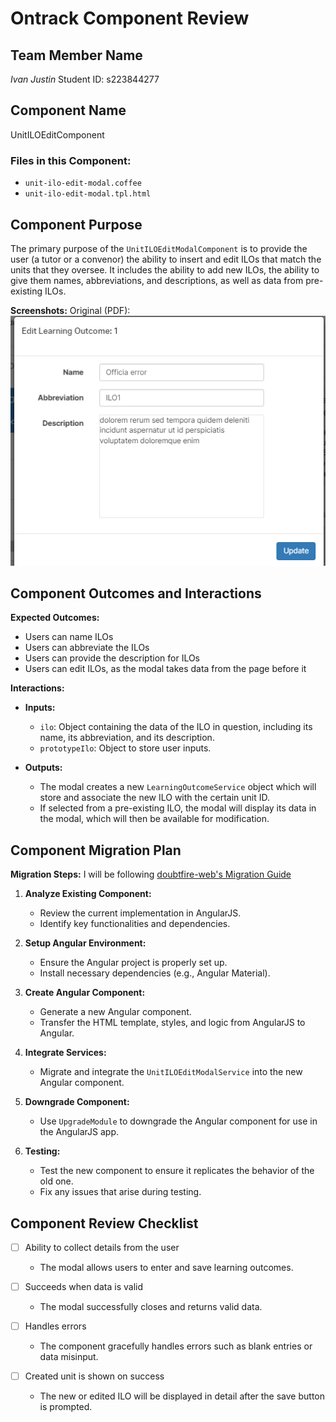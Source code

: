 # Ontrack Component Review

## Team Member Name
*Ivan Justin*
Student ID: s223844277

## Component Name
UnitILOEditComponent

### Files in this Component:
- `unit-ilo-edit-modal.coffee`
- `unit-ilo-edit-modal.tpl.html`

## Component Purpose
The primary purpose of the `UnitILOEditModalComponent` is to provide the user (a tutor or a convenor) the ability to insert and edit ILOs that match the units that they oversee. It includes the ability to add new ILOs, the ability to give them names, abbreviations, and descriptions, as well as data from pre-existing ILOs. 

**Screenshots:**
Original (PDF): ![unit-ilo-edit-modal](Resources/unit-ilo-edit-modal-original.png)

## Component Outcomes and Interactions

**Expected Outcomes:**
- Users can name ILOs
- Users can abbreviate the ILOs
- Users can provide the description for ILOs
- Users can edit ILOs, as the modal takes data from the page before it

**Interactions:**
- **Inputs:** 
  - `ilo`: Object containing the data of the ILO in question, including its name, its abbreviation, and its description.
  - `prototypeIlo`: Object to store user inputs.

- **Outputs:**
  - The modal creates a new `LearningOutcomeService` object which will store and associate the new ILO with the certain unit ID.
  - If selected from a pre-existing ILO, the modal will display its data in the modal, which will then be available for modification.

## Component Migration Plan

**Migration Steps:**
I will be following
[doubtfire-web's Migration Guide](https://github.com/thoth-tech/doubtfire-web/blob/e70f4c7cd1395eaab942ee389788f75f92e985c9/MIGRATION-GUIDE.md)

1. **Analyze Existing Component:**
   - Review the current implementation in AngularJS.
   - Identify key functionalities and dependencies.

2. **Setup Angular Environment:**
   - Ensure the Angular project is properly set up.
   - Install necessary dependencies (e.g., Angular Material).

3. **Create Angular Component:**
   - Generate a new Angular component.
   - Transfer the HTML template, styles, and logic from AngularJS to Angular.

4. **Integrate Services:**
   - Migrate and integrate the `UnitILOEditModalService` into the new Angular component.

5. **Downgrade Component:**
   - Use `UpgradeModule` to downgrade the Angular component for use in the AngularJS app.

6. **Testing:**
   - Test the new component to ensure it replicates the behavior of the old one.
   - Fix any issues that arise during testing.


## Component Review Checklist

- [ ] Ability to collect details from the user
  - The modal allows users to enter and save learning outcomes.

- [ ] Succeeds when data is valid
  - The modal successfully closes and returns valid data.

- [ ] Handles errors
  - The component gracefully handles errors such as blank entries or data misinput.

- [ ] Created unit is shown on success
  - The new or edited ILO will be displayed in detail after the save button is prompted.